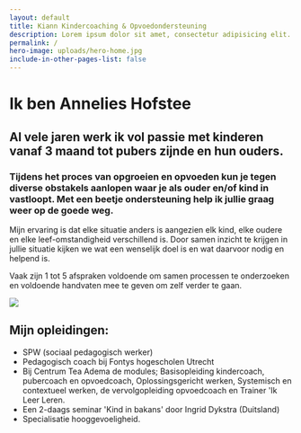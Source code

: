 ```yaml
---
layout: default
title: Kiann Kindercoaching & Opvoedondersteuning
description: Lorem ipsum dolor sit amet, consectetur adipisicing elit. Aliquam, perspiciatis fugiat corporis accusantium dolor quibusdam mollitia eaque est alias, quod cupiditate laudantium explicabo maiores quia doloremque tempora enim quo nesciunt!
permalink: /
hero-image: uploads/hero-home.jpg
include-in-other-pages-list: false
---
```

# Ik ben Annelies Hofstee

## Al vele jaren werk ik vol passie met kinderen vanaf 3 maand tot pubers zijnde en hun ouders.

### Tijdens het proces van opgroeien en opvoeden kun je tegen diverse obstakels aanlopen waar je als ouder en/of kind in vastloopt. Met een beetje ondersteuning help ik jullie graag weer op de goede weg.

Mijn ervaring is dat elke situatie anders is aangezien elk kind, elke oudere en elke leef-omstandigheid verschillend is. Door samen inzicht te krijgen in jullie situatie kijken we wat een wenselijk doel is en wat daarvoor nodig en helpend is.

Vaak zijn 1 tot 5 afspraken voldoende om samen processen te onderzoeken en voldoende handvaten mee te geven om zelf verder te gaan.

![](/uploads/kluwen-poppetjes.svg)

## Mijn opleidingen:

- SPW (sociaal pedagogisch werker)
- Pedagogisch coach bij Fontys hogescholen Utrecht
- Bij Centrum Tea Adema de modules; Basisopleiding kindercoach, pubercoach en opvoedcoach, Oplossingsgericht werken, Systemisch en contextueel werken, de vervolgopleiding opvoedcoach en Trainer 'Ik Leer Leren.
- Een 2-daags seminar 'Kind in bakans' door Ingrid Dykstra (Duitsland)
- Specialisatie hooggevoeligheid.

